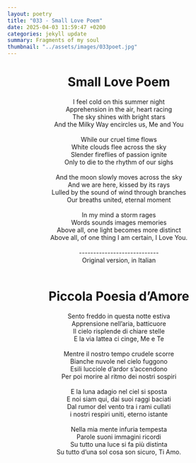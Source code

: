 ```yaml
---
layout: poetry
title: "033 - Small Love Poem"
date: 2025-04-03 11:59:47 +0200
categories: jekyll update
summary: Fragments of my soul
thumbnail: "../assets/images/033poet.jpg"
---
```


<div style="text-align: center;">
<h1>Small Love Poem</h1>
</div>
<div style="text-align: center;">
I feel cold on this summer night<br>
Apprehension in the air, heart racing<br>
The sky shines with bright stars<br>
And the Milky Way encircles us, Me and You<br>
<br>
While our cruel time flows<br>
White clouds flee across the sky<br>
Slender fireflies of passion ignite<br>
Only to die to the rhythm of our sighs<br>
<br>
And the moon slowly moves across the sky<br>
And we are here, kissed by its rays<br>
Lulled by the sound of wind through branches<br>
Our breaths united, eternal moment<br>
<br>
In my mind a storm rages<br>
Words sounds images memories<br>
Above all, one light becomes more distinct<br>
Above all, of one thing I am certain, I Love You.<br>
</div>
<br>

<div style="text-align: center;"> 
----------------------------<br>
Original version, in Italian</div>
<br>
<div style="text-align: center;">
<h1>Piccola Poesia d’Amore</h1>
</div>
<div style="text-align: center;">
Sento freddo in questa notte estiva<br>
Apprensione nell’aria, batticuore<br>
Il cielo risplende di chiare stelle<br>
E la via lattea ci cinge, Me e Te<br>
<br>
Mentre il nostro tempo crudele scorre<br>
Bianche nuvole nel cielo fuggono<br>
Esili lucciole d’ardor s’accendono<br>
Per poi morire al ritmo dei nostri sospiri<br>
<br>
E la luna adagio nel ciel si sposta<br>
E noi siam qui, dai suoi raggi baciati<br>
Dal rumor del vento tra i rami cullati<br>
i nostri respiri uniti, eterno istante<br>
<br>
Nella mia mente infuria tempesta<br>
Parole suoni immagini ricordi<br>
Su tutto una luce si fa più distinta<br>
Su tutto d’una sol cosa son sicuro, Ti Amo.<br>
</div>
